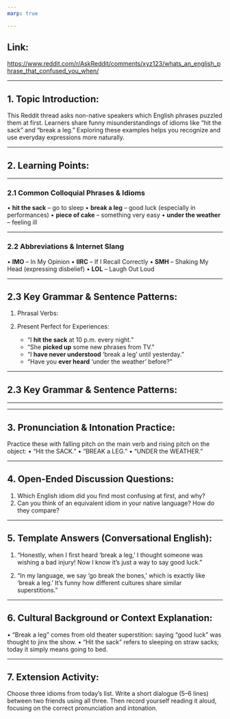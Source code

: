 ```yaml
---
marp: true

---
```

## Link:
https://www.reddit.com/r/AskReddit/comments/xyz123/whats_an_english_phrase_that_confused_you_when/

---

## 1. Topic Introduction:
This Reddit thread asks non-native speakers which English phrases puzzled them at first. Learners share funny misunderstandings of idioms like “hit the sack” and “break a leg.” Exploring these examples helps you recognize and use everyday expressions more naturally.

---
## 2. Learning Points:

---

### 2.1 Common Colloquial Phrases & Idioms
• **hit the sack** – go to sleep
• **break a leg** – good luck (especially in performances)
• **piece of cake** – something very easy
• **under the weather** – feeling ill

---

### 2.2 Abbreviations & Internet Slang
• **IMO** – In My Opinion
• **IIRC** – If I Recall Correctly
• **SMH** – Shaking My Head (expressing disbelief)
• **LOL** – Laugh Out Loud

---
## 2.3 Key Grammar & Sentence Patterns:

1. Phrasal Verbs:  

2. Present Perfect for Experiences:  

   - “I **hit the sack** at 10 p.m. every night.”  
   - “She **picked up** some new phrases from TV.”  
   - “I **have never understood** ‘break a leg’ until yesterday.”  
   - “Have you **ever heard** ‘under the weather’ before?”

---

## 2.3 Key Grammar & Sentence Patterns:

---  
---

## 3. Pronunciation & Intonation Practice:
Practice these with falling pitch on the main verb and rising pitch on the object:
• “Hit the SACK.”
• “BREAK a LEG.”
• “UNDER the WEATHER.”

---

## 4. Open-Ended Discussion Questions:
1. Which English idiom did you find most confusing at first, and why?
2. Can you think of an equivalent idiom in your native language? How do they compare?

---
## 5. Template Answers (Conversational English):

1. “Honestly, when I first heard ‘break a leg,’ I thought someone was wishing a bad injury! Now I know it’s just a way to say good luck.”

2. “In my language, we say ‘go break the bones,’ which is exactly like ‘break a leg.’ It’s funny how different cultures share similar superstitions.”

---
## 6. Cultural Background or Context Explanation:
• “Break a leg” comes from old theater superstition: saying “good luck” was thought to jinx the show.
• “Hit the sack” refers to sleeping on straw sacks; today it simply means going to bed.

---

## 7. Extension Activity:
Choose three idioms from today’s list. Write a short dialogue (5–6 lines) between two friends using all three. Then record yourself reading it aloud, focusing on the correct pronunciation and intonation.